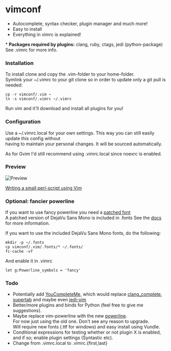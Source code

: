 vimconf
=======

* Autocomplete, syntax checker, plugin manager and much more!
* Easy to install
* Everything in vimrc is explained!

\* **Packages required by plugins:** clang, ruby, ctags, jedi (python-package)   
See .vimrc for more info.   

### Installation
To install clone and copy the .vim-folder to your home-folder.   
Symlink your ~/.vimrc to your git clone so in order to update
only a git pull is needed:   

    cp -r vimconf/.vim ~
    ln -s vimconf/.vimrc ~/.vimrc

Run vim and it'll download and install all plugins for you!

### Configuration
Use a ~/.vimrc.local for your own settings. This way you can still easily 
update this config without   
having to maintain your personal changes. It will be sourced automatically.   

As for Gvim I'd still recommend using .vimrc.local since noexrc is enabled.

### Preview
![Preview](http://i.imgur.com/rdTew.png "Vim screenshot")

[Writing a small perl-script using Vim](http://youtu.be/DrzAuLsxgwU)

### Optional: fancier powerline
If you want to use fancy powerline you need a 
[patched font](https://github.com/Lokaltog/vim-powerline/wiki/Patched-fonts)   
A patched version of DejaVu Sans Mono is included in .fonts
See the [docs](https://github.com/Lokaltog/vim-powerline#troubleshooting) for more 
information.   

If you want to use the included DejaVu Sans Mono fonts, do the following:   

    mkdir -p ~/.fonts
    cp vimconf/.vim/.fonts/* ~/.fonts/
    fc-cache -vf

And enable it in .vimrc

    let g:Powerline_symbols = 'fancy'

### Todo
* Potentially add [YouCompleteMe](https://github.com/Valloric/YouCompleteMe),
which would replace [clang_complete](https://github.com/Rip-Rip/clang_complete), 
[supertab](https://github.com/ervandew/supertab) and maybe even 
[jedi-vim](https://github.com/davidhalter/jedi-vim)
* Better/more plugins and binds for Python (feel free to give me 
suggestions).
* Maybe replace vim-powerline with the new 
[powerline](https://github.com/Lokaltog/powerline).   
For now just using the old one. Don't see any reason to upgrade.   
Will require new fonts (.ttf for windows) and easy install using Vundle.
* Conditional expressions for testing whether or not plugin X is enabled,   
and if so; enable plugin settings (Syntastic etc).
* Change from .vimrc.local to .vimrc.{first,last}
